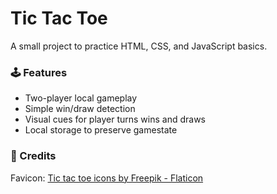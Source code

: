 # Tic Tac Toe

A small project to practice HTML, CSS, and JavaScript basics.

### 🕹 Features
- Two-player local gameplay
- Simple win/draw detection
- Visual cues for player turns wins and draws
- Local storage to preserve gamestate

### 🎨 Credits
Favicon: [Tic tac toe icons by Freepik - Flaticon](https://www.flaticon.com/free-icons/tic-tac-toe)
